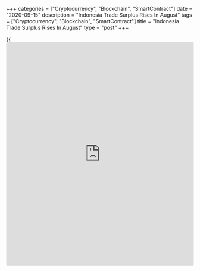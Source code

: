 +++
categories = ["Cryptocurrency", "Blockchain", "SmartContract"]
date = "2020-09-15"
description = "Indonesia Trade Surplus Rises In August"
tags = ["Cryptocurrency", "Blockchain", "SmartContract"]
title = "Indonesia Trade Surplus Rises In August"
type = "post"
+++

{{<iframe id="large-banner" src="https://www.bounty.group/#slide=6.0" width="100%" height="600" scrolling="no" style="border: 0px solid rgb(216, 221, 230); border-radius: 3px;">}}

Indonesia's trade surplus increased in August, amid a bigger decline in
imports than in exports, figures from Statistics Indonesia showed on
Tuesday.

The trade surplus increased to $2.33 billion in August from $0.09
billion in the last year. Economists had expected a surplus of $2.16
billion. In July, the trade surplus was $3.24 billion.

Exports declined 8.36 percent year-on-year in August. Economists had
expected a decline of 16.65 percent.

Imports fell 24.19 percent annually in August. Economists had forecast a
decrease of 22.48 percent.

On a monthly basis, exports fell 4.62 percent, while imports increased
2.65 percent in August.

For comments and feedback [contact](https://www.playgroundfx.com/contact/): editorial@rtt[news](https://www.letsplayfx.com/blog/forex-news-website/).com

[Economic News][1]

 **What parts of the world are seeing the best (and worst) economic
performances lately? Click[here][2] to check out our [Econ Scorecard][2]
and find out! See up-to-the-moment [ranking](https://www.playgroundfx.com/blog/crypto-exchange-ranking/)s for the best and worst
performers in [GDP][3], [unemployment rate][4], [inflation][5] and much
more.**

   1. www.rtt[news](https://www.letsplayfx.com/blog/forex-news-website/).com/Content/EconomicNews.aspx
   2. www.rtt[news](https://www.letsplayfx.com/blog/forex-news-website/).com/economic-scorecard/world-rank/unemployment-rate/highest-performance.aspx
   3. www.rtt[news](https://www.letsplayfx.com/blog/forex-news-website/).com/economic-scorecard/world-rank/GDP/highest-performance.aspx
   4. www.rtt[news](https://www.letsplayfx.com/blog/forex-news-website/).com/economic-scorecard/world-rank/unemployment-rate/lowest-performance.aspx
   5. www.rtt[news](https://www.letsplayfx.com/blog/forex-news-website/).com/economic-scorecard/world-rank/CPI/highest-performance.aspx